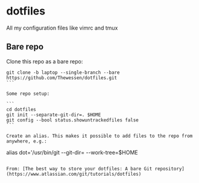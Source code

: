 # dotfiles
All my configuration files like vimrc and tmux

## Bare repo

Clone this repo as a bare repo:

````
git clone -b laptop --single-branch --bare https://github.com/Thewessen/dotfiles.git
```

Some repo setup:

```
cd dotfiles
git init --separate-git-dir=. $HOME
git config --bool status.showuntrackedfiles false
```

Create an alias. This makes it possible to add files to the repo from anywhere, e.g.:

````
alias dot='/usr/bin/git --git-dir=<dir-of-repo> --work-tree=$HOME
```

From: [The best way to store your dotfiles: A bare Git repository](https://www.atlassian.com/git/tutorials/dotfiles)
